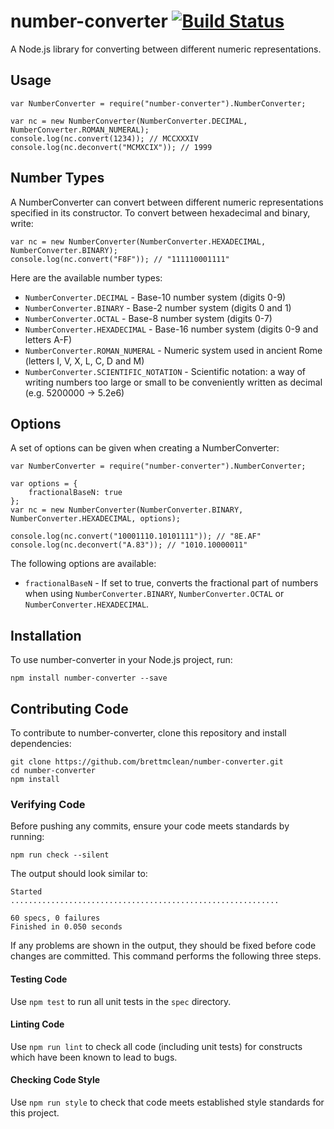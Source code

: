 # number-converter [![Build Status](https://travis-ci.org/brettmclean/number-converter.svg?branch=master)](https://travis-ci.org/brettmclean/number-converter)

A Node.js library for converting between different numeric representations.

## Usage

```
var NumberConverter = require("number-converter").NumberConverter;

var nc = new NumberConverter(NumberConverter.DECIMAL, NumberConverter.ROMAN_NUMERAL);
console.log(nc.convert(1234)); // MCCXXXIV
console.log(nc.deconvert("MCMXCIX")); // 1999
```

## Number Types

A NumberConverter can convert between different numeric representations specified in its constructor. To convert between hexadecimal and binary, write:
```
var nc = new NumberConverter(NumberConverter.HEXADECIMAL, NumberConverter.BINARY);
console.log(nc.convert("F8F")); // "111110001111"
```

Here are the available number types:
* `NumberConverter.DECIMAL` - Base-10 number system (digits 0-9)
* `NumberConverter.BINARY` - Base-2 number system (digits 0 and 1)
* `NumberConverter.OCTAL` - Base-8 number system (digits 0-7)
* `NumberConverter.HEXADECIMAL` - Base-16 number system (digits 0-9 and letters A-F)
* `NumberConverter.ROMAN_NUMERAL` - Numeric system used in ancient Rome (letters I, V, X, L, C, D and M)
* `NumberConverter.SCIENTIFIC_NOTATION` - Scientific notation: a way of writing numbers too large or small to be conveniently written as decimal (e.g. 5200000 -> 5.2e6)

## Options

A set of options can be given when creating a NumberConverter:
```
var NumberConverter = require("number-converter").NumberConverter;

var options = {
	fractionalBaseN: true
};
var nc = new NumberConverter(NumberConverter.BINARY, NumberConverter.HEXADECIMAL, options);

console.log(nc.convert("10001110.10101111")); // "8E.AF"
console.log(nc.deconvert("A.83")); // "1010.10000011"
```

The following options are available:
* `fractionalBaseN` - If set to true, converts the fractional part of numbers when using `NumberConverter.BINARY`, `NumberConverter.OCTAL` or `NumberConverter.HEXADECIMAL`.

## Installation

To use number-converter in your Node.js project, run:
```
npm install number-converter --save
```

## Contributing Code

To contribute to number-converter, clone this repository and install dependencies:
```
git clone https://github.com/brettmclean/number-converter.git
cd number-converter
npm install
```

### Verifying Code

Before pushing any commits, ensure your code meets standards by running:
```
npm run check --silent
```
The output should look similar to:
```
Started
............................................................

60 specs, 0 failures
Finished in 0.050 seconds
```

If any problems are shown in the output, they should be fixed before code changes are committed. This command performs the following three steps.

#### Testing Code

Use `npm test` to run all unit tests in the `spec` directory.

#### Linting Code

Use `npm run lint` to check all code (including unit tests) for constructs which have been known to lead to bugs.

#### Checking Code Style

Use `npm run style` to check that code meets established style standards for this project.
